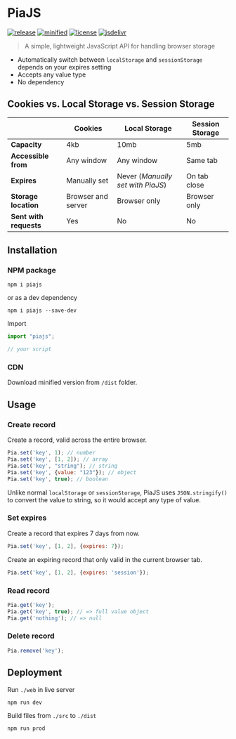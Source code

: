 # PiaJS

[![release](https://badgen.net/npm/v/piajs)](https://www.npmjs.com/package/piajs?activeTab=versions)
[![minified](https://badgen.net/badge/minified/2KB/cyan)](https://www.jsdelivr.com/package/gh/phucbm/pia)
[![license](https://badgen.net/npm/license/piajs)](https://github.com/phucbm/pia/blob/main/LICENSE)
[![jsdelivr](https://data.jsdelivr.com/v1/package/gh/phucbm/pia/badge?style=rounded)](https://www.jsdelivr.com/package/gh/phucbm/pia)

> A simple, lightweight JavaScript API for handling browser storage

- Automatically switch between `localStorage` and `sessionStorage` depends on your expires setting
- Accepts any value type
- No dependency

## Cookies vs. Local Storage vs. Session Storage

|                        | Cookies            | Local Storage                     | Session Storage | 
|------------------------|--------------------|-----------------------------------|-----------------|
| **Capacity**           | 4kb                | 10mb                              | 5mb             |
| **Accessible from**    | Any window         | Any window                        | Same tab        |
| **Expires**            | Manually set       | Never (_Manually set with PiaJS_) | On tab close    |
| **Storage location**   | Browser and server | Browser only                      | Browser only    |
| **Sent with requests** | Yes                | No                                | No              |

## Installation

### NPM package

```shell
npm i piajs
```

or as a dev dependency

```shell
npm i piajs --save-dev
```

Import

```js
import "piajs";

// your script
```

### CDN

Download minified version from `/dist` folder.

## Usage

### Create record

Create a record, valid across the entire browser.

```js
Pia.set('key', 1); // number
Pia.set('key', [1, 2]); // array
Pia.set('key', "string"); // string
Pia.set('key', {value: "123"}); // object
Pia.set('key', true); // boolean
```

Unlike normal `localStorage` or `sessionStorage`, PiaJS uses `JSON.stringify()` to convert the value to string, so it
would accept
any type of value.

### Set expires

Create a record that expires 7 days from now.

```js
Pia.set('key', [1, 2], {expires: 7});
```

Create an expiring record that only valid in the current browser tab.

```js
Pia.set('key', [1, 2], {expires: 'session'});
```

### Read record

```js
Pia.get('key');
Pia.get('key', true); // => full value object
Pia.get('nothing'); // => null
```

### Delete record

```js
Pia.remove('key');
```

## Deployment

Run `./web` in live server

```shell
npm run dev
```

Build files from `./src` to `./dist`

```shell
npm run prod
```

<!---
Build sources from `./web` to `./build`

```shell
npm run build
```

Build files from `./src` to `./dist` then publish to `npm`

```shell
npm run publish
```
--->